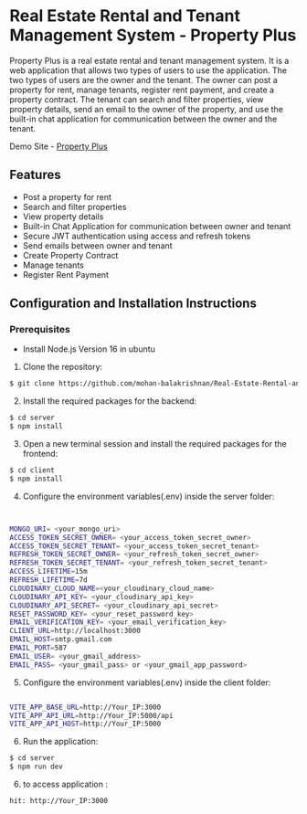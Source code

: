 # Real Estate Rental and Tenant Management System - Property Plus

Property Plus is a real estate rental and tenant management system. It is a web application that allows two types of users to use the application. The two types of users are the owner and the tenant. The owner can post a property for rent, manage tenants, register rent payment, and create a property contract. The tenant can search and filter properties, view property details, send an email to the owner of the property, and use the built-in chat application for communication between the owner and the tenant.

Demo Site - [Property Plus](https://property-plus.onrender.com/)

## Features

- Post a property for rent
- Search and filter properties
- View property details
- Built-in Chat Application for communication between owner and tenant
- Secure JWT authentication using access and refresh tokens
- Send emails between owner and tenant
- Create Property Contract
- Manage tenants
- Register Rent Payment

## Configuration and Installation Instructions

### Prerequisites

- Install Node.js Version 16 in ubuntu

1. Clone the repository:

```bash
$ git clone https://github.com/mohan-balakrishnan/Real-Estate-Rental-and-Tenant-Management-System.git
```

2. Install the required packages for the backend:

```bash
$ cd server
$ npm install
```

3. Open a new terminal session and install the required packages for the frontend:

```bash
$ cd client
$ npm install
```

4. Configure the environment variables(.env) inside the server folder:

```bash


MONGO_URI= <your_mongo_uri>
ACCESS_TOKEN_SECRET_OWNER= <your_access_token_secret_owner>
ACCESS_TOKEN_SECRET_TENANT= <your_access_token_secret_tenant>
REFRESH_TOKEN_SECRET_OWNER= <your_refresh_token_secret_owner>
REFRESH_TOKEN_SECRET_TENANT= <your_refresh_token_secret_tenant>
ACCESS_LIFETIME=15m
REFRESH_LIFETIME=7d
CLOUDINARY_CLOUD_NAME=<your_cloudinary_cloud_name>
CLOUDINARY_API_KEY= <your_cloudinary_api_key>
CLOUDINARY_API_SECRET= <your_cloudinary_api_secret>
RESET_PASSWORD_KEY= <your_reset_password_key>
EMAIL_VERIFICATION_KEY= <your_email_verification_key>
CLIENT_URL=http://localhost:3000
EMAIL_HOST=smtp.gmail.com
EMAIL_PORT=587
EMAIL_USER= <your_gmail_address>
EMAIL_PASS= <your_gmail_pass> or <your_gmail_app_password>
```

5. Configure the environment variables(.env) inside the client folder:

```bash

VITE_APP_BASE_URL=http://Your_IP:3000
VITE_APP_API_URL=http://Your_IP:5000/api
VITE_APP_API_HOST=http://Your_IP:5000
```

6. Run the application:

```bash
$ cd server
$ npm run dev
```
6. to access application :

```bash
hit: http://Your_IP:3000
```

